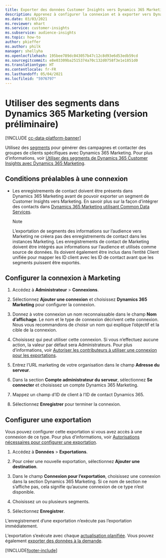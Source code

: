 ```yaml
---
title: Exporter des données Customer Insights vers Dynamics 365 Marketing
description: Apprenez à configurer la connexion et à exporter vers Dynamics 365 Marketing.
ms.date: 03/03/2021
ms.reviewer: mhart
ms.service: customer-insights
ms.subservice: audience-insights
ms.topic: how-to
author: pkieffer
ms.author: philk
manager: shellyha
ms.openlocfilehash: 195bee789dc043057b47c12c8d93e6d53edb59cd
ms.sourcegitcommit: e8e03309ba2515374a70c132d0758f3e1e1851d0
ms.translationtype: HT
ms.contentlocale: fr-FR
ms.lasthandoff: 05/04/2021
ms.locfileid: "5976797"
---
```

# <a name="use-segments-in-dynamics-365-marketing-preview"></a>Utiliser des segments dans Dynamics 365 Marketing (version préliminaire)

[!INCLUDE [cc-data-platform-banner](../includes/cc-data-platform-banner.md)]

Utilisez des [segments](segments.md) pour générer des campagnes et contacter des groupes de clients spécifiques avec Dynamics 365 Marketing. Pour plus d’informations, voir [Utiliser des segments de Dynamics 365 Customer Insights avec Dynamics 365 Marketing](/dynamics365/marketing/customer-insights-segments).

## <a name="prerequisite-for-a-connection"></a>Conditions préalables à une connexion

- Les enregistrements de contact doivent être présents dans Dynamics 365 Marketing avant de pouvoir exporter un segment de Customer Insights vers Marketing. En savoir plus sur la façon d’intégrer des contacts dans [Dynamics 365 Marketing utilisant Common Data Services](connect-power-query.md).

  > [!NOTE]
  > L’exportation de segments des informations sur l’audience vers Marketing ne créera pas des enregistrements de contact dans les instances Marketing. Les enregistrements de contact de Marketing doivent être intégrés aux informations sur l’audience et utilisés comme source de données. Ils doivent également être inclus dans l’entité Client unifiée pour mapper les ID client avec les ID de contact avant que les segments puissent être exportés.

## <a name="set-up-connection-to-marketing"></a>Configurer la connexion à Marketing

1. Accédez à **Administrateur** > **Connexions**.

1. Sélectionnez **Ajouter une connexion** et choisissez **Dynamics 365 Marketing** pour configurer la connexion.

1. Donnez à votre connexion un nom reconnaissable dans le champ **Nom d’affichage**. Le nom et le type de connexion décrivent cette connexion. Nous vous recommandons de choisir un nom qui explique l’objectif et la cible de la connexion.

1. Choisissez qui peut utiliser cette connexion. Si vous n’effectuez aucune action, la valeur par défaut sera Administrateurs. Pour plus d’informations, voir [Autoriser les contributeurs à utiliser une connexion pour les exportations](connections.md#allow-contributors-to-use-a-connection-for-exports).

1. Entrez l’URL marketing de votre organisation dans le champ **Adresse du serveur**.

1. Dans la section **Compte administrateur du serveur**, sélectionnez **Se connecter** et choisissez un compte Dynamics 365 Marketing.

1. Mappez un champ d’ID de client à l’ID de contact Dynamics 365.

1. Sélectionnez **Enregistrer** pour terminer la connexion. 

## <a name="configure-an-export"></a>Configurer une exportation

Vous pouvez configurer cette exportation si vous avez accès à une connexion de ce type. Pour plus d’informations, voir [Autorisations nécessaires pour configurer une exportation](export-destinations.md#set-up-a-new-export).

1. Accédez à **Données** > **Exportations**.

1. Pour créer une nouvelle exportation, sélectionnez **Ajouter une destination**.

1. Dans le champ **Connexion pour l’exportation**, choisissez une connexion dans la section Dynamics 365 Marketing. Si ce nom de section ne s’affiche pas, cela signifie qu’aucune connexion de ce type n’est disponible.

1. Choisissez un ou plusieurs segments.

1. Sélectionnez **Enregistrer**.

L’enregistrement d’une exportation n’exécute pas l’exportation immédiatement.

L’exportation s’exécute avec chaque [actualisation planifiée](system.md#schedule-tab). Vous pouvez également [exporter des données à la demande](export-destinations.md#run-exports-on-demand). 

[!INCLUDE[footer-include](../includes/footer-banner.md)]
